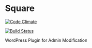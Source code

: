 # Square

[![Code Climate](https://codeclimate.com/github/Formwerdung/Square/badges/gpa.svg)](https://codeclimate.com/github/Formwerdung/Square)

[![Build Status](https://travis-ci.org/Formwerdung/Square.svg?branch=master)](https://travis-ci.org/Formwerdung/Square)

WordPress Plugin for Admin Modification
